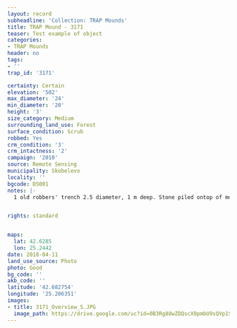 ```yaml
---
layout: record
subheadline: 'Collection: TRAP Mounds'
title: TRAP Mound - 3171
teaser: Test example of object
categories:
- TRAP Mounds
header: no
tags:
- ''
trap_id: '3171'

certainty: Certain
elevation: '502'
max_diameter: '24'
min_diameter: '20'
height: '3'
size_category: Medium
surrounding_land_use: Forest
surface_condition: Scrub
robbed: Yes
crm_condition: '3'
crm_intactness: '2'
campaign: '2010'
source: Remote Sensing
municipality: Skobelevo
locality: ''
bgcode: DS001
notes: |-
  1 old robbers' trench 2.5 diameter, 1 m deep. Stone piled ontop of mound, scrub.


rights: standard


maps:
  lat: 42.6285
  lon: 25.2442
date: 2018-04-11
land_use_source: Photo
photo: Good
bg_code: ''
akb_code: ''
latitude: '42.682754'
longitude: '25.206351'
images:
- title: 3171_Overview_S.JPG
  image_path: https://drive.google.com/uc?id=0B3Rg88wZDQscX0pmbU9sQVp1SFE
---
```

